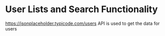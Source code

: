 # User Lists and Search Functionality

https://jsonplaceholder.typicode.com/users API is used to get the data for users